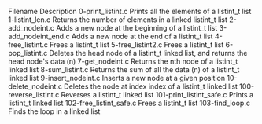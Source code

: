 Filename	Description
0-print_listint.c	Prints all the elements of a listint_t list
1-listint_len.c	Returns the number of elements in a linked listint_t list
2-add_nodeint.c	Adds a new node at the beginning of a listint_t list
3-add_nodeint_end.c	Adds a new node at the end of a listint_t list
4-free_listint.c	Frees a listint_t list
5-free_listint2.c	Frees a listint_t list
6-pop_listint.c	Deletes the head node of a listint_t linked list, and returns the head node's data (n)
7-get_nodeint.c	Returns the nth node of a listint_t linked list
8-sum_listint.c	Returns the sum of all the data (n) of a listint_t linked list
9-insert_nodeint.c	Inserts a new node at a given position
10-delete_nodeint.c	Deletes the node at index index of a listint_t linked list
100-reverse_listint.c	Reverses a listint_t linked list
101-print_listint_safe.c	Prints a listint_t linked list
102-free_listint_safe.c	Frees a listint_t list
103-find_loop.c	Finds the loop in a linked list
